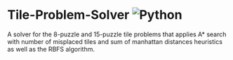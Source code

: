 # Tile-Problem-Solver <img alt="Python" src="https://img.shields.io/badge/python-%2314354C.svg?style=for-the-badge&logo=python&logoColor=white"/>
A solver for the 8-puzzle and 15-puzzle tile problems that applies A* search with number of misplaced tiles and sum of manhattan distances heuristics as well as the RBFS algorithm.

